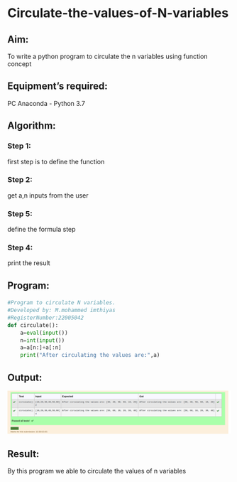 # Circulate-the-values-of-N-variables
## Aim:
To write a python program to circulate the n variables using function concept
## Equipment’s required:
PC
Anaconda - Python 3.7
## Algorithm: 
### Step 1:

first step is to define the function
### Step 2:

get a,n inputs from the user
### Step 5:

define the formula step
### Step 4:

print the result
## Program:
```python
#Program to circulate N variables.
#Developed by: M.mohammed imthiyas
#RegisterNumber:22005042
def circulate():
    a=eval(input())
    n=int(input())
    a=a[n:]+a[:n]
    print("After circulating the values are:",a)
 ```   

## Output:
![output](./ot2.png)

## Result:
By this program we able to circulate the values of n variables